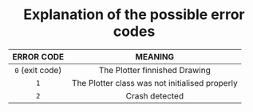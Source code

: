 # <center>Explanation of the possible error codes</center>
| ERROR CODE| MEANING|
|:-----------:|:--------:|
|`0` (exit code)| The Plotter finnished Drawing|
|`1`| The Plotter class was not initialised properly|
|`2`| Crash detected
